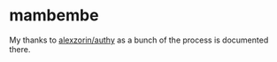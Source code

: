 # mambembe

My thanks to [alexzorin/authy](https://github.com/alexzorin/authy) as a bunch of the process is documented there.
